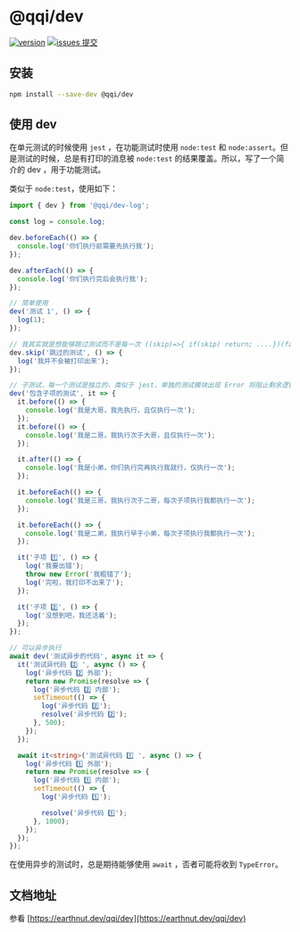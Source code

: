 # @qqi/dev

[![version](<https://img.shields.io/npm/v/@qqi/dev.svg?logo=npm&logoColor=rgb(0,0,0)&label=版本号&labelColor=rgb(73,73,228)&color=rgb(0,0,0)>)](https://www.npmjs.com/package/@qqi/dev) [![issues 提交](<https://img.shields.io/badge/issues-提交-rgb(255,0,63)?logo=github>)](https://github.com/earthnutDev/qqi/issues)

## 安装

```bash
npm install --save-dev @qqi/dev
```

## 使用 dev

在单元测试的时候使用 `jest` ，在功能测试时使用 `node:test` 和 `node:assert`。但是测试的时候，总是有打印的消息被 `node:test` 的结果覆盖。所以，写了一个简介的 dev ，用于功能测试。

类似于 `node:test`，使用如下：

```ts
import { dev } from '@qqi/dev-log';

const log = console.log;

dev.beforeEach(() => {
  console.log('你们执行前需要先执行我');
});

dev.afterEach(() => {
  console.log('你们执行完后会执行我');
});

// 简单使用
dev('测试 1', () => {
  log(1);
});

// 我其实就是想能够跳过测试而不是每一次 ((skip)=>{ if(skip) return; ....})(false)
dev.skip('跳过的测试', () => {
  log('我并不会被打印出来');
});

// 子测试，每一个测试是独立的，类似于 jest，单独的测试模块出现 Error 将阻止剩余逻辑执行
dev('包含子项的测试', it => {
  it.before(() => {
    console.log('我是大哥，我先执行，且仅执行一次');
  });
  it.before(() => {
    console.log('我是二哥，我执行次于大哥，且仅执行一次');
  });

  it.after(() => {
    console.log('我是小弟，你们执行完再执行我就行，仅执行一次');
  });

  it.beforeEach(() => {
    console.log('我是三哥，我执行次于二哥，每次子项执行我都执行一次');
  });

  it.beforeEach(() => {
    console.log('我是二弟，我执行早于小弟，每次子项执行我都执行一次');
  });

  it('子项 1️⃣', () => {
    log('我要出错');
    throw new Error('我粗错了');
    log('完啦，我打印不出来了');
  });

  it('子项 2️⃣', () => {
    log('没想到吧，我还活着');
  });
});

// 可以异步执行
await dev('测试异步的代码', async it => {
  it('测试异代码 2️⃣ ', async () => {
    log('异步代码 2️⃣ 外部');
    return new Promise(resolve => {
      log('异步代码 2️⃣ 内部');
      setTimeout(() => {
        log('异步代码 2️⃣');
        resolve('异步代码 2️⃣');
      }, 500);
    });
  });

  await it<string>('测试异代码 1️⃣ ', async () => {
    log('异步代码 1️⃣ 外部');
    return new Promise(resolve => {
      log('异步代码 1️⃣ 内部');
      setTimeout(() => {
        log('异步代码 1️⃣');

        resolve('异步代码 1️⃣');
      }, 1000);
    });
  });
});
```

在使用异步的测试时，总是期待能够使用 `await` ，否者可能将收到 `TypeError`。

## 文档地址

参看 [https://earthnut.dev/qqi/dev](https://earthnut.dev/qqi/dev)
